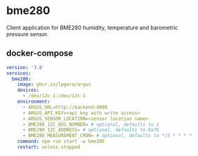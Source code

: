 # bme280

Client application for BME280 humidity, temperature and barometric pressure sensor.

## docker-compose

```yaml
version: '3.8'
services:
  bme280:
    image: ghcr.io/lpgera/argus
    devices:
      - /dev/i2c-1:/dev/i2c-1
    environment:
      - ARGUS_URL=http://backend:4000
      - ARGUS_API_KEY=<api key with write access>
      - ARGUS_SENSOR_LOCATION=<sensor location name>
      - BME280_I2C_BUS_NUMBER= # optional, defaults to 1
      - BME280_I2C_ADDRESS= # optional, defaults to 0x76
      - BME280_MEASUREMENT_CRON= # optional, defaults to */5 * * * *
    command: npm run start -w bme280
    restart: unless-stopped
```
